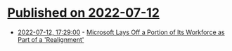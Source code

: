 # [Published on 2022-07-12](index.md)

* [2022-07-12, 17:29:00](https://slashdot.org/story/22/07/12/1729237/microsoft-lays-off-a-portion-of-its-workforce-as-part-of-a-realignment?utm_source=rss1.0mainlinkanon&utm_medium=feed) - [Microsoft Lays Off a Portion of Its Workforce as Part of a 'Realignment'](https://slashdot.org/story/22/07/12/1729237/microsoft-lays-off-a-portion-of-its-workforce-as-part-of-a-realignment?utm_source=rss1.0mainlinkanon&utm_medium=feed)
